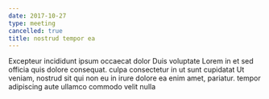 ```yaml
---
date: 2017-10-27
type: meeting
cancelled: true
title: nostrud tempor ea
---
```

Excepteur incididunt ipsum occaecat dolor Duis voluptate Lorem in et sed officia quis dolore consequat. culpa consectetur in ut sunt cupidatat Ut veniam, nostrud sit qui non eu in irure dolore ea enim amet, pariatur. tempor adipiscing aute ullamco commodo velit nulla